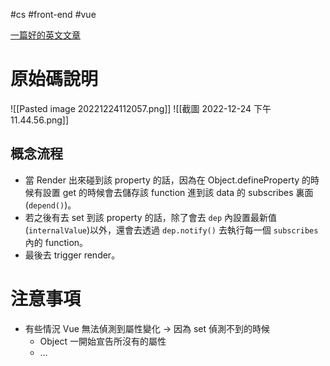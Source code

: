 #cs #front-end #vue 

[一篇好的英文文章](https://medium.com/vue-mastery/the-best-explanation-of-javascript-reactivity-fea6112dd80d)


# 原始碼說明
![[Pasted image 20221224112057.png]]
![[截圖 2022-12-24 下午11.44.56.png]]

## 概念流程
- 當 Render 出來碰到該 property 的話，因為在 Object.defineProperty 的時候有設置 get 的時候會去儲存該 function 進到該 data 的 subscribes 裏面 (`depend()`)。
- 若之後有去 set 到該 property 的話，除了會去 `dep` 內設置最新值(`internalValue`)以外，還會去透過 `dep.notify()` 去執行每一個 `subscribes` 內的 function。
- 最後去 trigger render。

# 注意事項
-   有些情況 Vue 無法偵測到屬性變化 → 因為 set 偵測不到的時候
    -   Object 一開始宣告所沒有的屬性
    -   …
